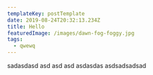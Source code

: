 ```yaml
---
templateKey: postTemplate
date: 2019-08-24T20:32:13.234Z
title: Hello
featuredImage: /images/dawn-fog-foggy.jpg
tags:
  - qwewq
---
```

sadasdasd asd asd asd asdasdas asdsadsadsad
